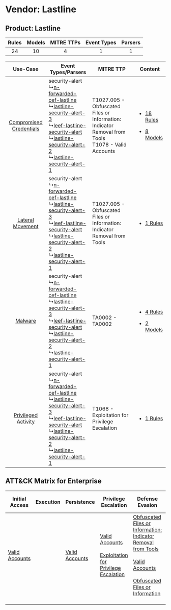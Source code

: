Vendor: Lastline
================
Product: Lastline
-----------------
| Rules | Models | MITRE TTPs | Event Types | Parsers |
|:-----:|:------:|:----------:|:-----------:|:-------:|
|  24   |   10   |     4      |      1      |    1    |

|    Use-Case    | Event Types/Parsers    | MITRE TTP    | Content    |
|:----:| ---- | ---- | ---- |
| [Compromised Credentials](../../../UseCases/uc_compromised_credentials.md) |  security-alert<br> ↳[n-forwarded-cef-lastline](Ps/pC_nforwardedceflastline.md)<br> ↳[lastline-security-alert-3](Ps/pC_lastlinesecurityalert3.md)<br> ↳[leef-lastline-security-alert](Ps/pC_leeflastlinesecurityalert.md)<br> ↳[lastline-security-alert-2](Ps/pC_lastlinesecurityalert2.md)<br> ↳[lastline-security-alert-1](Ps/pC_lastlinesecurityalert1.md)<br> | T1027.005 - Obfuscated Files or Information: Indicator Removal from Tools<br>T1078 - Valid Accounts<br> | [<ul><li>18 Rules</li></ul><ul><li>8 Models</li></ul>](RM/r_m_lastline_lastline_Compromised_Credentials.md) |
|        [Lateral Movement](../../../UseCases/uc_lateral_movement.md)        |  security-alert<br> ↳[n-forwarded-cef-lastline](Ps/pC_nforwardedceflastline.md)<br> ↳[lastline-security-alert-3](Ps/pC_lastlinesecurityalert3.md)<br> ↳[leef-lastline-security-alert](Ps/pC_leeflastlinesecurityalert.md)<br> ↳[lastline-security-alert-2](Ps/pC_lastlinesecurityalert2.md)<br> ↳[lastline-security-alert-1](Ps/pC_lastlinesecurityalert1.md)<br> | T1027.005 - Obfuscated Files or Information: Indicator Removal from Tools<br>    | [<ul><li>1 Rules</li></ul>](RM/r_m_lastline_lastline_Lateral_Movement.md)    |
|    [Malware](../../../UseCases/uc_malware.md)    |  security-alert<br> ↳[n-forwarded-cef-lastline](Ps/pC_nforwardedceflastline.md)<br> ↳[lastline-security-alert-3](Ps/pC_lastlinesecurityalert3.md)<br> ↳[leef-lastline-security-alert](Ps/pC_leeflastlinesecurityalert.md)<br> ↳[lastline-security-alert-2](Ps/pC_lastlinesecurityalert2.md)<br> ↳[lastline-security-alert-1](Ps/pC_lastlinesecurityalert1.md)<br> | TA0002 - TA0002<br>    | [<ul><li>4 Rules</li></ul><ul><li>2 Models</li></ul>](RM/r_m_lastline_lastline_Malware.md)    |
|     [Privileged Activity](../../../UseCases/uc_privileged_activity.md)     |  security-alert<br> ↳[n-forwarded-cef-lastline](Ps/pC_nforwardedceflastline.md)<br> ↳[lastline-security-alert-3](Ps/pC_lastlinesecurityalert3.md)<br> ↳[leef-lastline-security-alert](Ps/pC_leeflastlinesecurityalert.md)<br> ↳[lastline-security-alert-2](Ps/pC_lastlinesecurityalert2.md)<br> ↳[lastline-security-alert-1](Ps/pC_lastlinesecurityalert1.md)<br> | T1068 - Exploitation for Privilege Escalation<br>    | [<ul><li>1 Rules</li></ul>](RM/r_m_lastline_lastline_Privileged_Activity.md)    |

ATT&CK Matrix for Enterprise
----------------------------
| Initial Access                                                      | Execution | Persistence                                                         | Privilege Escalation                                                                                                                                          | Defense Evasion                                                                                                                                                                                                                                                               | Credential Access | Discovery | Lateral Movement | Collection | Command and Control | Exfiltration | Impact |
| ------------------------------------------------------------------- | --------- | ------------------------------------------------------------------- | ------------------------------------------------------------------------------------------------------------------------------------------------------------- | ----------------------------------------------------------------------------------------------------------------------------------------------------------------------------------------------------------------------------------------------------------------------------- | ----------------- | --------- | ---------------- | ---------- | ------------------- | ------------ | ------ |
| [Valid Accounts](https://attack.mitre.org/techniques/T1078)<br><br> |           | [Valid Accounts](https://attack.mitre.org/techniques/T1078)<br><br> | [Valid Accounts](https://attack.mitre.org/techniques/T1078)<br><br>[Exploitation for Privilege Escalation](https://attack.mitre.org/techniques/T1068)<br><br> | [Obfuscated Files or Information: Indicator Removal from Tools](https://attack.mitre.org/techniques/T1027/005)<br><br>[Valid Accounts](https://attack.mitre.org/techniques/T1078)<br><br>[Obfuscated Files or Information](https://attack.mitre.org/techniques/T1027)<br><br> |                   |           |                  |            |                     |              |        |